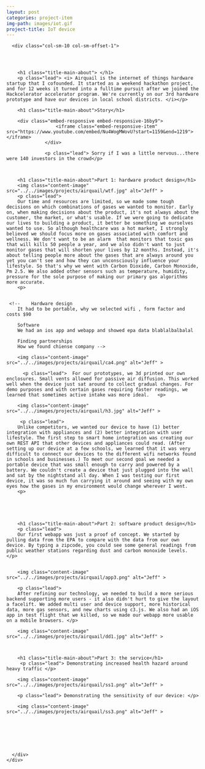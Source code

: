 ```yaml
---
layout: post
categories: project-item
img-path: images/iot.gif
project-title: IoT device
---
```


<div class="container">
  <div class="description"> 
    <div class="row text-left">

      <div class="col-sm-10 col-sm-offset-1">
        



        <h1 class="title-main-about"> </h1>
        <p class="lead"> <i> Airquail is the internet of things hardware startup that I cofounded. It started as a weekend hackathon project, and for 12 weeks it turned into a fulltime pursuit after we joined the Hackcelerator accelerator program. We're currently on our 3rd hardware prototype and have our devices in local school districts. </i></p>

        <h1 class="title-main-about">Story</h1>

        <div class="embed-responsive embed-responsive-16by9">
                      <iframe class="embed-responsive-item" src="https://www.youtube.com/embed/Nu4WogMWovU?start=1159&end=1219"></iframe>
                  </div>

                  <p class="lead"> Sorry if I was a little nervous...there were 140 investors in the crowd</p>


        
        <h1 class="title-main-about">Part 1: hardware product design</h1>
        <img class="content-image"  src="../../images/projects/airquail/wtf.jpg" alt="Jeff" >
        <p class="lead"> 
        Our time and resources are limited, so we made some tough decisions on which combinations of gases we wanted to monitor. Early on, when making decisions about the product, it's not always about the customer, the market, or what's usable. If we were going to dedicate our lives to building a product, it better be something we ourselves wanted to use. So although healthcare was a hot market, I strongly believed we should focus more on gases associated with comfort and wellness. We don't want to be an alarm  that monitors that toxic gas that will kills 50 people a year, and we also didn't want to just monitor gases that will shorten your lives by 12 months. Instead, it's about telling people more about the gases that are always around you yet you can't see and how they can unconsciously influence your lifestyle. So that's why we went with Carbon Dioxide, Carbon Monoxide, Pm 2.5. We also added other sensors such as temperature, humidity, pressure for the sole purpose of making our primary gas algorithms more accurate.
        <p>


     <!--    Hardware design
        It had to be portable, why we selected wifi , form factor and costs $90

        Software
        We had an ios app and webapp and showed epa data blablalbalbalal

        Finding partnerships
        How we found chiense company -->

   <!--      <h1 class="title-main-about">The team</h1> -->
      




        <img class="content-image"  src="../../images/projects/airquail/ca4.png" alt="Jeff" >

          <p class="lead">  For our prototypes, we 3d printed our own enclosures. Small vents allowed for passive air diffusion. This worked well when the device just sat around to collect gradual changes. For demo purposes and with certain gases requiring faster readings, we learned that sometimes active intake was more ideal.   <p>           

        <img class="content-image"  src="../../images/projects/airquail/h3.jpg" alt="Jeff" >

         <p class="lead"> 
        Unlike competitors, we wanted our device to have (1) better integration with appliances and (2) better integration with user lifestyle. The first step to smart home integration was creating our own REST API that other devices and appliances could read. (After setting up our device at a few schools, we learned that it was very difficult to connect our devices to the different wifi networks found in schools and businesses.) To meet our second goal we needed a portable device that was small enough to carry and powered by a battery. We couldn't create a device that just plugged into the wall and sat by the nightstand all day. When I was testing our first device, it was so much fun carrying it around and seeing with my own eyes how the gases in my environment would change wherever I went. 
        <p>
        

        

        
        <h1 class="title-main-about">Part 2: software product design</h1>
        <p class="lead"> 
        Our first webapp was just a proof of concept. We started by pulling data from the EPA to compare with the data from our own device. By typing a zipcode, you could see some general readings from public weather stations regarding dust and carbon monoxide levels. </p>


        <img class="content-image"  src="../../images/projects/airquail/app3.png" alt="Jeff" >

        <p class="lead"> 
        After refining our technology, we needed to build a more serious backend supporting more users - it also didn't hurt to give the layout a facelift. We added multi user and device support, more historical data, more gas sensors, and new charts using c3.js. We also had an iOS app in test flight that we killed, so we made our webapp more usable on a mobile browsers. </p>

        <img class="content-image"  src="../../images/projects/airquail/dd1.jpg" alt="Jeff" >

        

        <h1 class="title-main-about">Part 3: the service</h1>
         <p class="lead"> Demonstrating increased health hazard around heavy traffic </p>

        <img class="content-image"  src="../../images/projects/airquail/ss1.png" alt="Jeff" >

        <p class="lead"> Demonstrating the sensitivity of our device: </p>

        <img class="content-image"  src="../../images/projects/airquail/ss3.png" alt="Jeff" >
        

 
       
        


      </div>
    </div>
  </div>
</div>